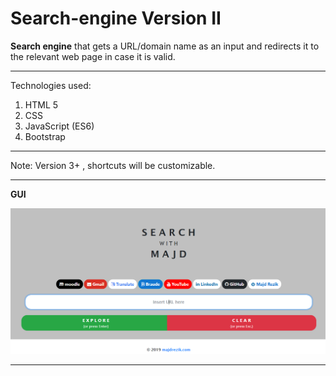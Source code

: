 # Search-engine Version II
**Search engine** that gets a URL/domain name as an input and redirects it to the relevant web page in case it is valid.

------------------------------------------------------------------------------------------------------------------------------------------

Technologies used:
1) HTML 5
2) CSS
3) JavaScript (ES6)
4) Bootstrap

------------------------------------------------------------------------------------------------------------------------------------------

Note:
Version 3+ , shortcuts will be customizable.

------------------------------------------------------------------------------------------------------------------------------------------
**GUI**

![Image of the GUI](images/capture.PNG)


------------------------------------------------------------------------------------------------------------------------------------------

